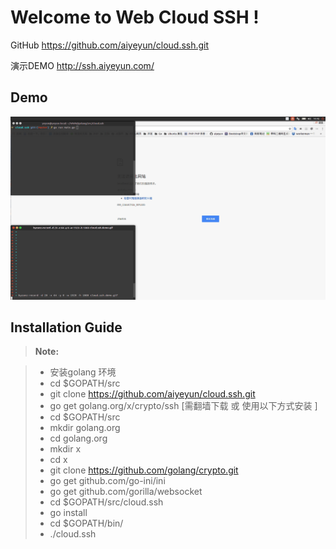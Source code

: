 Welcome to Web Cloud SSH !
===================

GitHub https://github.com/aiyeyun/cloud.ssh.git 

演示DEMO http://ssh.aiyeyun.com/

Demo
-------------
![cloud.ssh.demo](https://raw.githubusercontent.com/aiyeyun/cloud.ssh/master/cloud.ssh.demo.gif "演示DEMO") 

Installation Guide
-------------
> **Note:**

> - 安装golang 环境
> - cd $GOPATH/src
> - git clone https://github.com/aiyeyun/cloud.ssh.git
> - go get golang.org/x/crypto/ssh [需翻墙下载 或 使用以下方式安装 ]
> - cd $GOPATH/src
> - mkdir golang.org
> - cd golang.org
> - mkdir x
> - cd x
> - git clone https://github.com/golang/crypto.git
> - go get github.com/go-ini/ini
> - go get github.com/gorilla/websocket
> - cd $GOPATH/src/cloud.ssh
> - go install
> - cd $GOPATH/bin/
> - ./cloud.ssh